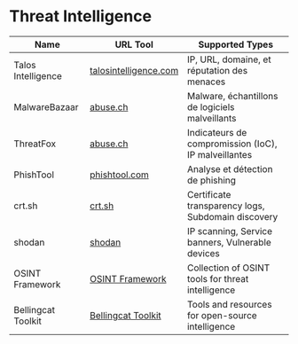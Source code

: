 # Threat Intelligence

| Name                 | URL Tool                                          | Supported Types                             |
|----------------------|---------------------------------------------------|---------------------------------------------|
| Talos Intelligence   | [talosintelligence.com](https://talosintelligence.com/) | IP, URL, domaine, et réputation des menaces |
| MalwareBazaar        | [abuse.ch](https://bazaar.abuse.ch/)              | Malware, échantillons de logiciels malveillants |
| ThreatFox            | [abuse.ch](https://threatfox.abuse.ch/)           | Indicateurs de compromission (IoC), IP malveillantes |
| PhishTool            | [phishtool.com](https://phishtool.com/)           | Analyse et détection de phishing            |
| crt.sh           | [crt.sh](https://crt.sh/)           | Certificate transparency logs, Subdomain discovery            |
| shodan            | [shodan](https://www.shodan.io/)           | IP scanning, Service banners, Vulnerable devices           |
| OSINT Framework           | [OSINT Framework](https://osintframework.com)           | Collection of OSINT tools for threat intelligence           |
| Bellingcat Toolkit            | [Bellingcat Toolkit](https://bellingcat.com)           | Tools and resources for open-source intelligence           |
